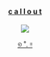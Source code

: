 <div align="center">
  
#### [c a l l o u t](https://docs.google.com/document/d/1PcBzv2e8AJJUPX3XM7ecv_fNJjUmS8P8kVxdqRMx0_w/edit?usp=sharing)
  
![](https://64.media.tumblr.com/7ac5bbd6781d1a8d218395c14401998a/81b5a1d52a571cd0-b9/s1280x1920/92cd6a7120265e43ac6426c78c35dd6301420792.gifv)






[୭ ˚. ᵎᵎ](https://www.tumblr.com/kiochisato)
